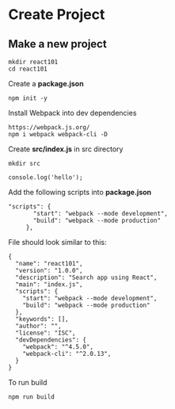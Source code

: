 # Create Project
## Make a new project
```
mkdir react101
cd react101 
```

Create a **package.json**

```
npm init -y
```

Install Webpack into dev dependencies
```
https://webpack.js.org/
npm i webpack webpack-cli -D
```

Create **src/index.js** in src directory
```
mkdir src
```

```
console.log('hello');
```

Add the following scripts into **package.json**

```
"scripts": {
       "start": "webpack --mode development",
       "build": "webpack --mode production"
     },
```     

File should look similar to this:
``` 
{
  "name": "react101",
  "version": "1.0.0",
  "description": "Search app using React",
  "main": "index.js",
  "scripts": {
    "start": "webpack --mode development",
    "build": "webpack --mode production"
  },
  "keywords": [],
  "author": "",
  "license": "ISC",
  "devDependencies": {
    "webpack": "^4.5.0",
    "webpack-cli": "^2.0.13",
  }
}
```

To run build
``` 
npm run build
```

